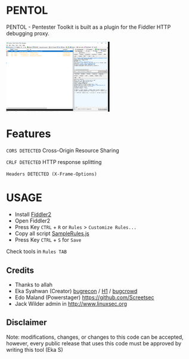 # PENTOL
PENTOL - Pentester Toolkit is built as a plugin for the Fiddler HTTP debugging proxy. 

<img src="PENTOL.PNG" width="55%"></img>

# Features
``CORS DETECTED`` Cross-Origin Resource Sharing

``CRLF DETECTED`` HTTP response splitting 

``Headers DETECTED (X-Frame-Options)`` 

# USAGE

- Install [Fiddler2](https://www.telerik.com/download/fiddler/fiddler2)
- Open Fiddler2
- Press Key `CTRL` + `R`  or `Rules` > `Customize Rules...`
- Copy all script [SampleRules.js](https://raw.githubusercontent.com/radenvodka/PENTOL/master/SampleRules.js) 
- Press Key `CTRL` + `S`  for `Save`

Check tools in `Rules TAB`

## Credits

- Thanks to allah
- Eka Syahwan (Creator) [bugrecon](https:/bugrecon.or.id) / [H1](https://hackerone.com/radenvodka) / [bugcrowd](https://bugcrowd.com/radenvodka)
- Edo Maland (Powerstager) https://github.com/Screetsec
- Jack Wilder admin in http://www.linuxsec.org

## Disclaimer
Note: modifications, changes, or changes to this code can be accepted, however, every public release that uses this code must be approved by writing this tool (Eka S)


